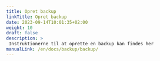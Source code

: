 ```yaml
---
title: Opret backup
linkTitle: Opret backup
date: 2023-09-14T10:01:35+02:00
weight: 10
draft: false
description: >
 Instruktionerne til at oprette en backup kan findes her
manualLink: /en/docs/backup/backup/
---
```

<script>
  window.location.href = "/en/docs/backup/backup/";
</script>
